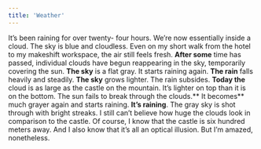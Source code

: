 ```yaml
---
title: 'Weather'
---
```


It’s been raining for over twenty- four hours. We’re now essentially inside a cloud. The sky is blue and cloudless. Even on my short walk from the hotel to my makeshift workspace, the air still feels fresh. **After some** time has passed, individual clouds have begun reappearing in the sky, temporarily covering the sun. **The sky** is a flat gray. It starts raining again. **The rain** falls heavily and steadily. **The sky** grows lighter. The rain subsides. **Today the** cloud is as large as the castle on the mountain. It’s lighter on top than it is on the bottom. The sun fails to break through the clouds.** It becomes** much grayer again and starts raining. **It’s raining**. The gray sky is shot through with bright streaks. I still can’t believe how huge the clouds look in comparison to the castle. Of course, I know that the castle is six hundred meters away. And I also know that it’s all an optical illusion. But I’m amazed, nonetheless.

&nbsp;

&nbsp;

